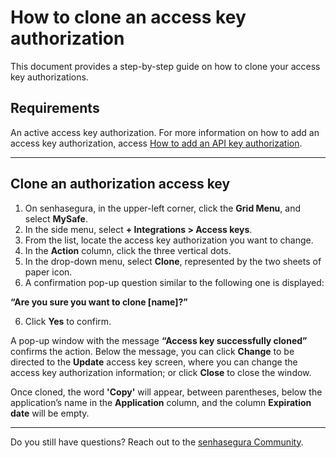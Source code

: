# How to clone an access key authorization

This document provides a step-by-step guide on how to clone your access key authorizations.


## Requirements
An active access key authorization. For more information on how to add an access key authorization, access [How to add an API key authorization](/v3-33/docs/mysafe-how-to-add-an-access-key-authorization).
***
## Clone an authorization access key

1. On senhasegura, in the upper-left corner, click the **Grid Menu**, and select **MySafe**.
2. In the side menu, select **+ Integrations > Access keys**.
3. From the list, locate the access key authorization you want to change.
4. In the **Action** column, click the three vertical dots.
5. In the drop-down menu, select **Clone**, represented by the two sheets of paper icon.
5. A confirmation pop-up question similar to the following one is displayed:

 **“Are you sure you want to clone [name]?”**

6. Click **Yes** to confirm.

A pop-up window with the message **“Access key successfully cloned”** confirms the action. Below the message, you can click **Change** to be directed to the **Update** access key screen, where you can change the access key authorization information; or click **Close** to close the window.


Once cloned, the word **'Copy'** will appear, between parentheses, below the application’s name in the **Application** column, and the column **Expiration date** will be empty.

***

Do you still have questions? Reach out to the [senhasegura Community](https://community.senhasegura.io/).
